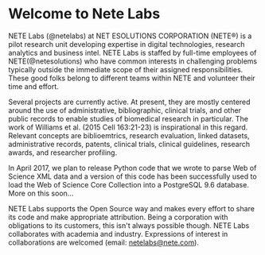 # Welcome to Nete Labs

NETE Labs (@netelabs) at NET ESOLUTIONS CORPORATION (NETE®) is a pilot research unit developing expertise in digital technologies, research analytics and business intel. NETE Labs is staffed by full-time employees of NETE(@netesolutions) who have common interests in challenging problems typically outside the immediate scope of their assigned responsibilities. These good folks belong to different teams within NETE and volunteer their time and effort.

Several projects are currently active. At present, they are mostly centered around the use of administrative, bibliographic, clinical trials, and other public records to enable studies of biomedical research in particular. The work of Williams et al. (2015 Cell 163:21-23) is inspirational in this regard. Relevant concepts are biblioemtrics, research evaluation, linked datasets, administrative records, patents, clinical trials, clinical guidelines, research awards, and researcher profiling.

In April 2017, we plan to release Python code that we wrote to parse Web of Science XML data and a version of this code has been successfully used to load the Web of Science Core Collection into a PostgreSQL 9.6 database. More on this soon...

NETE Labs supports the Open Source way and makes every effort to share its code and make appropriate attribution. Being a corporation with obligations to its customers, this isn't always possible though. NETE Labs collaborates with academia and industry. Expressions of interest in collaborations are welcomed (email: netelabs@nete.com).



